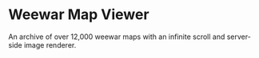 # Weewar Map Viewer

An archive of over 12,000 weewar maps with an infinite scroll and server-side image renderer.
